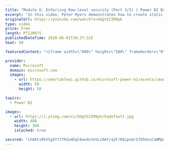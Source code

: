 ```yaml
---
title: "Module 6: Enforcing Row-level security (Part 3/3) | Power BI Developer in a Day"
excerpt: "In this video, Peter Myers demonstrates how to create static roles, a dynamic role, and how to develop a data-driven security design. This is video 18 of 20.    The Power BI Developer in a Day online course empowers you as an app developer with the technical knowledge required to embed Power BI content."
originalUrl: https://youtube.com/watch?v=OdgtbIIM9pk
type: video
price: Free
length: PT12M47S
publishedDateTime: 2020-06-01T20:37:32Z
heat: 50

featuredContent: "<iframe width=\"800\" height=\"500\" frameborder=\"0\" src=\"https://www.youtube.com/embed/OdgtbIIM9pk\" allow=\"accelerometer; autoplay; encrypted-media; gyroscope; picture-in-picture\" allowfullscreen></iframe>"

provider:
  name: Microsoft
  domain: microsoft.com
  images:
    - url: https://smartableai.github.io/microsoft-power-bi/assets/images/organizations/microsoft.com-50x50.jpg
      width: 50
      height: 50

topics:
  - Power BI

images:
  - url: https://i.ytimg.com/vi/OdgtbIIM9pk/hqdefault.jpg
    width: 480
    height: 360
    isCached: true

secured: "LhA6tiRkVSgXYt7fRIw4hql6wvdx3nVLz9AY/q2F/KQipoQrS7O5UxxCaWMp0MIvy6x51EooUg3ZRvepOnmwjGii5xv8gcc8B5R4rP3TYjqbGxPpQfE7scq0048D3KM01Zx7NaQMgUFIcdjOvnf2S+pXE6JvfUafkCBFkhdCRlobfO+/Kv3UOpMrsm+aH8HLCoVHFeISkaKY1CeKl5ma8RaWxhsZAnyl3I+wjJ7pbs/d1T/F/hi/RJub9Tg4IkxdVtHFAf0o09H4FLiWWcebMi6Wm/bYFbN3EZxAdq1hmEa/A1nqeQAIn+Sa7YJHadKoaxhjDrtOIh3OB/bCEXvLXcO/95miw5/JKYSZxwMgzwzLpvlqlwoTTpNke9zSpTuLV71jSFwfGiFuM3ODa5N0gZDUjlRHRqHwBiBGQr2s3fQ=;las/RQaGEyME6RywHq06yg=="
---
```


